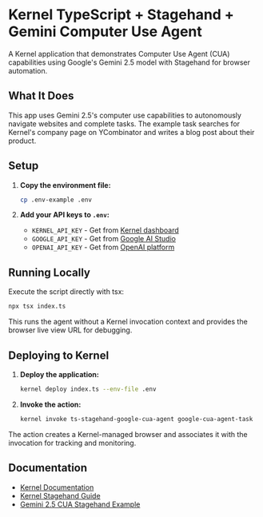 # Kernel TypeScript + Stagehand + Gemini Computer Use Agent

A Kernel application that demonstrates Computer Use Agent (CUA) capabilities using Google's Gemini 2.5 model with Stagehand for browser automation.

## What It Does

This app uses Gemini 2.5's computer use capabilities to autonomously navigate websites and complete tasks. The example task searches for Kernel's company page on YCombinator and writes a blog post about their product.

## Setup

1. **Copy the environment file:**
   ```bash
   cp .env-example .env
   ```

2. **Add your API keys to `.env`:**
   - `KERNEL_API_KEY` - Get from [Kernel dashboard](https://dashboard.onkernel.com/sign-in)
   - `GOOGLE_API_KEY` - Get from [Google AI Studio](https://aistudio.google.com/apikey)
   - `OPENAI_API_KEY` - Get from [OpenAI platform](https://platform.openai.com/api-keys)

## Running Locally

Execute the script directly with tsx:

```bash
npx tsx index.ts
```

This runs the agent without a Kernel invocation context and provides the browser live view URL for debugging.

## Deploying to Kernel

1. **Deploy the application:**
   ```bash
   kernel deploy index.ts --env-file .env
   ```

2. **Invoke the action:**
   ```bash
   kernel invoke ts-stagehand-google-cua-agent google-cua-agent-task
   ```

The action creates a Kernel-managed browser and associates it with the invocation for tracking and monitoring.

## Documentation

- [Kernel Documentation](https://docs.onkernel.com/quickstart)
- [Kernel Stagehand Guide](https://www.onkernel.com/docs/integrations/stagehand)
- [Gemini 2.5 CUA Stagehand Example](https://github.com/browserbase/stagehand/blob/main/examples/cua-example.ts)